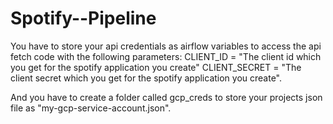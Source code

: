 # Spotify--Pipeline

You have to store your api credentials as airflow variables to access the api fetch code with the following parameters:
CLIENT_ID = "The client id which you get for the spotify application you create" CLIENT_SECRET = "The client secret which you get for the spotify application you create".

And you have to create a folder called gcp_creds to store your projects json file as "my-gcp-service-account.json".
